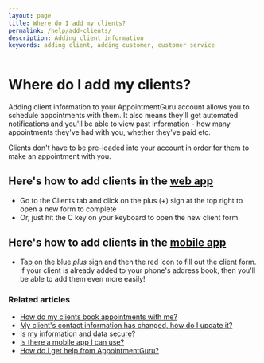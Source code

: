 ```yaml
---
layout: page
title: Where do I add my clients?
permalink: /help/add-clients/
description: Adding client information
keywords: adding client, adding customer, customer service
---
```


# Where do I add my clients?

Adding client information to your AppointmentGuru account allows you to schedule appointments with them. It also means they'll get automated notifications and you'll be able to view past information -  how many appointments they've had with you, whether they've paid etc.

Clients don't have to be pre-loaded into your account in order for them to make an appointment with you.

## Here's how to add clients in the [web app](https://portal.appointmentguru.co/)

* Go to the Clients tab and click on the plus (+) sign at the top right to open a new form to complete
* Or, just hit the C key on your keyboard to open the new client form.

## Here's how to add clients in the [mobile app](/help/is-there-a-mobile-app)

* Tap on the blue *plus* sign and then the red icon to fill out the client form. If your client is already added to your phone's address book, then you'll be able to add them even more easily!

### Related articles

* [How do my clients book appointments with me?](/help/how-do-clients-book-appointments)
* [My client's contact information has changed, how do I update it?](/help/update-clients-info)
* [Is my information and data secure?](/help/is-my-data-secure)
* [Is there a mobile app I can use?](/help/is-there-a-mobile-app)
* [How do I get help from AppointmentGuru?](/help/how-do-I-get-help)
